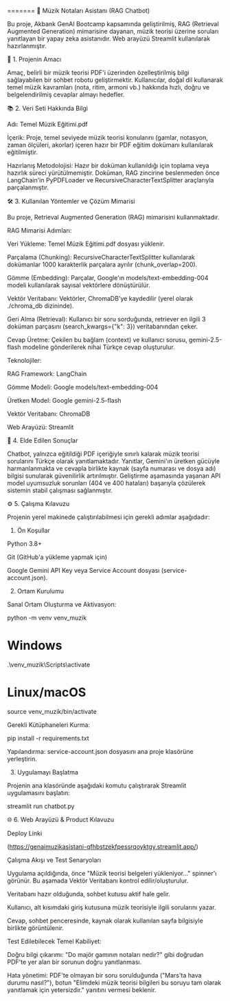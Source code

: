 =======
🎵 Müzik Notaları Asistanı (RAG Chatbot)

Bu proje, Akbank GenAI Bootcamp kapsamında geliştirilmiş, RAG (Retrieval Augmented Generation) mimarisine dayanan, müzik teorisi üzerine soruları yanıtlayan bir yapay zeka asistanıdır. Web arayüzü Streamlit kullanılarak hazırlanmıştır.

🚀 1. Projenin Amacı

Amaç, belirli bir müzik teorisi PDF'i üzerinden özelleştirilmiş bilgi sağlayabilen bir sohbet robotu geliştirmektir. Kullanıcılar, doğal dil kullanarak temel müzik kavramları (nota, ritim, armoni vb.) hakkında hızlı, doğru ve belgelendirilmiş cevaplar almayı hedefler.

📚 2. Veri Seti Hakkında Bilgi

Adı: Temel Müzik Eğitimi.pdf

İçerik: Proje, temel seviyede müzik teorisi konularını (gamlar, notasyon, zaman ölçüleri, akorlar) içeren hazır bir PDF eğitim dokümanı kullanılarak eğitilmiştir.

Hazırlanış Metodolojisi: Hazır bir doküman kullanıldığı için toplama veya hazırlık süreci yürütülmemiştir. Doküman, RAG zincirine beslenmeden önce LangChain'in PyPDFLoader ve RecursiveCharacterTextSplitter araçlarıyla parçalanmıştır.

🛠️ 3. Kullanılan Yöntemler ve Çözüm Mimarisi

Bu proje, Retrieval Augmented Generation (RAG) mimarisini kullanmaktadır.

RAG Mimarisi Adımları:

Veri Yükleme: Temel Müzik Eğitimi.pdf dosyası yüklenir.

Parçalama (Chunking): RecursiveCharacterTextSplitter kullanılarak dokümanlar 1000 karakterlik parçalara ayrılır (chunk_overlap=200).

Gömme (Embedding): Parçalar, Google'ın models/text-embedding-004 modeli kullanılarak sayısal vektörlere dönüştürülür.

Vektör Veritabanı: Vektörler, ChromaDB'ye kaydedilir (yerel olarak ./chroma_db dizininde).

Geri Alma (Retrieval): Kullanıcı bir soru sorduğunda, retriever en ilgili 3 doküman parçasını (search_kwargs={"k": 3}) veritabanından çeker.

Cevap Üretme: Çekilen bu bağlam (context) ve kullanıcı sorusu, gemini-2.5-flash modeline gönderilerek nihai Türkçe cevap oluşturulur.

Teknolojiler:

RAG Framework: LangChain

Gömme Modeli: Google models/text-embedding-004

Üretken Model: Google gemini-2.5-flash

Vektör Veritabanı: ChromaDB

Web Arayüzü: Streamlit

🎯 4. Elde Edilen Sonuçlar

Chatbot, yalnızca eğitildiği PDF içeriğiyle sınırlı kalarak müzik teorisi sorularını Türkçe olarak yanıtlamaktadır. Yanıtlar, Gemini'ın üretken gücüyle harmanlanmakta ve cevapla birlikte kaynak (sayfa numarası ve dosya adı) bilgisi sunularak güvenilirlik artırılmıştır. Geliştirme aşamasında yaşanan API model uyumsuzluk sorunları (404 ve 400 hataları) başarıyla çözülerek sistemin stabil çalışması sağlanmıştır.

⚙️ 5. Çalışma Kılavuzu

Projenin yerel makinede çalıştırılabilmesi için gerekli adımlar aşağıdadır:

1. Ön Koşullar

Python 3.8+

Git (GitHub'a yükleme yapmak için)

Google Gemini API Key veya Service Account dosyası (service-account.json).

2. Ortam Kurulumu

Sanal Ortam Oluşturma ve Aktivasyon:

python -m venv venv_muzik
# Windows
.\venv_muzik\Scripts\activate
# Linux/macOS
source venv_muzik/bin/activate


Gerekli Kütüphaneleri Kurma:

pip install -r requirements.txt


Yapılandırma: service-account.json dosyasını ana proje klasörüne yerleştirin.

3. Uygulamayı Başlatma

Projenin ana klasöründe aşağıdaki komutu çalıştırarak Streamlit uygulamasını başlatın:

streamlit run chatbot.py


🌐 6. Web Arayüzü & Product Kılavuzu

Deploy Linki

(https://genaimuzikasistani-qfhbstzekfpessrqoyktgy.streamlit.app/)

Çalışma Akışı ve Test Senaryoları

Uygulama açıldığında, önce "Müzik teorisi belgeleri yükleniyor..." spinner'ı görünür. Bu aşamada Vektör Veritabanı kontrol edilir/oluşturulur.

Veritabanı hazır olduğunda, sohbet kutusu aktif hale gelir.

Kullanıcı, alt kısımdaki giriş kutusuna müzik teorisiyle ilgili sorularını yazar.

Cevap, sohbet penceresinde, kaynak olarak kullanılan sayfa bilgisiyle birlikte görüntülenir.

Test Edilebilecek Temel Kabiliyet:

Doğru bilgi çıkarımı: "Do majör gamının notaları nedir?" gibi doğrudan PDF'te yer alan bir sorunun doğru yanıtlanması.


Hata yönetimi: PDF'te olmayan bir soru sorulduğunda ("Mars'ta hava durumu nasıl?"), botun "Elimdeki müzik teorisi bilgileri bu soruyu tam olarak yanıtlamak için yetersizdir." yanıtını vermesi beklenir.

